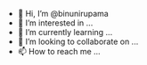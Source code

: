 - 👋 Hi, I’m @binunirupama
- 👀 I’m interested in ...
- 🌱 I’m currently learning ...
- 💞️ I’m looking to collaborate on ...
- 📫 How to reach me ...

<!---
binunirupama/binunirupama is a ✨ special ✨ repository because its `README.md` (this file) appears on your GitHub profile.
You can click the Preview link to take a look at your changes.
--->
